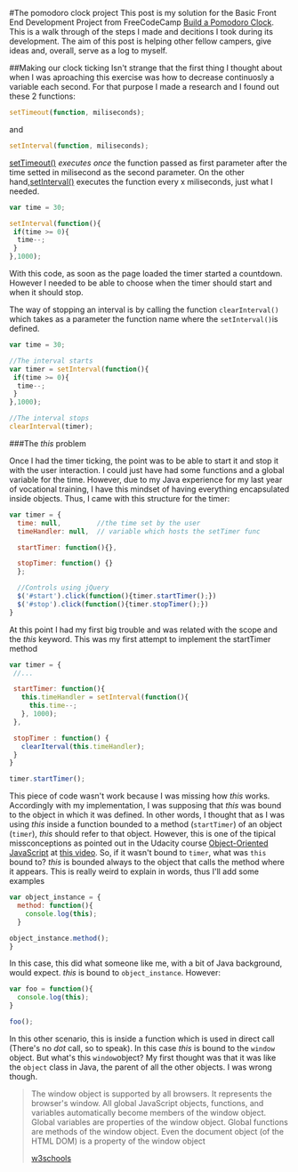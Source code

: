 #The pomodoro clock project
This post is my solution for the Basic Front End Development Project from FreeCodeCamp [Build a Pomodoro Clock](http://www.freecodecamp.com/challenges/zipline-build-a-pomodoro-clock). This is a walk through of the steps I made and decitions I took during its development. The aim of this post is helping other fellow campers, give ideas and, overall, serve as a log to myself.

##Making our clock ticking
Isn't strange that the first thing I thought about when I was aproaching this exercise was how to decrease continuosly a variable each second. For that purpose I made a research and I found out these 2 functions:
```javascript
setTimeout(function, miliseconds);
```
and

```javascript
setInterval(function, miliseconds);
```

[setTimeout()](http://www.w3schools.com/jsref/met_win_setinterval.asp) *executes once* the function passed as first parameter after the time setted in milisecond as the second parameter.
On the other hand,[setInterval()](http://www.w3schools.com/jsref/met_win_setinterval.asp) executes the function every x miliseconds, just what I needed.

```javascript
var time = 30;

setInterval(function(){
 if(time >= 0){
  time--;
 }
},1000);
```
With this code, as soon as the page loaded the timer started a countdown. However I needed to be able to choose when the timer should start and when it should stop.

The way of stopping an interval is by calling the function `clearInterval()` which takes as a parameter the function name where the `setInterval()`is defined.

```javascript
var time = 30;

//The interval starts
var timer = setInterval(function(){
 if(time >= 0){
  time--;
 }
},1000);

//The interval stops
clearInterval(timer);
```
###The *this* problem

Once I had the timer ticking, the point was to be able to start it and stop it with the user interaction. I could just have had some functions and a global variable for the time. However, due to my Java experience for my last year of vocational training, I have this mindset of having everything encapsulated inside objects. Thus, I came with this structure for the timer:

```javascript
var timer = {
  time: null,         //the time set by the user
  timeHandler: null,  // variable which hosts the setTimer func

  startTimer: function(){},

  stopTimer: function() {}
  };

  //Controls using jQuery
  $('#start').click(function(){timer.startTimer();})
  $('#stop').click(function(){timer.stopTimer();})
}
```
 At this point I had my first big trouble and was related with the scope and the *this* keyword. This was my first attempt to implement the startTimer method

 ```javascript
var timer = {
  //...

  startTimer: function(){
    this.timeHandler = setInterval(function(){
      this.time--;
    }, 1000);
  },

  stopTimer : function() {
    clearIterval(this.timeHandler);
  }
}

timer.startTimer();
 ```
This piece of code wasn't work because I was missing how *this* works. Accordingly with my implementation, I was supposing that *this* was bound to the object in which it was defined. In other words, I thought that as I was using *this* inside a function bounded to a method (`startTimer`) of an object (`timer`), *this* should refer to that object. However, this is one of the tipical missconceptions as pointed out in the Udacity course [Object-Oriented JavaScript](https://www.udacity.com/course/object-oriented-javascript--ud015) at [this video](https://youtu.be/ehZKcas9R-4?t=1m48s). So, if it wasn't bound to `timer`, what was `this` bound to?
*this* is bounded always to the object that calls the method where it appears. This is really weird to explain in words, thus I'll add some examples

```javascript
var object_instance = {
  method: function(){
    console.log(this);
  }

object_instance.method();
}
```
In this case, this did what someone like me, with a bit of Java background, would expect. *this* is bound to `object_instance`. However:

```javascript
var foo = function(){
  console.log(this);
}

foo();
```
In this other scenario, this is inside a function which is used in direct call (There's no *dot* call, so to speak). In this case *this* is bound to the `window` object. But what's this `window`object? My first thought was that it was like the `object` class in Java, the parent of all the other objects. I was wrong though.

>The window object is supported by all browsers. It represents the browser's window.
>All global JavaScript objects, functions, and variables automatically become members of the window object.
>Global variables are properties of the window object.
>Global functions are methods of the window object.
>Even the document object (of the HTML DOM) is a property of the window object
>
>[w3schools](http://www.w3schools.com/js/js_window.asp)

